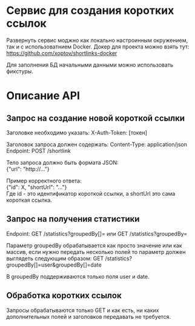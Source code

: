 Сервис для создания коротких ссылок
===
Развернуть сервис моджно как локально настроинным окружением, так и с использоватнием Docker.
Докер для проекта можно взять тут: https://github.com/xoptov/shortlinks-docker


Для заполнения БД начальными данными можно использовать фикстуры.


Описание API
===
Запрос на создание новой короткой ссылки  
---
Заголовке необходимо указать: X-Auth-Token: [токен]

Заголовок запроса должен содержать: Content-Type: application/json  
Endpoint: POST /shortlink  

Тело запроса должно быть формата JSON:  
{"url": "http://..."}

Пример корректного ответа:  
{"id": X, "shortUrl": "..."}  
Где id - это идентификатор короткой ссылки, а shortUrl это сама короткая ссылка.

Запрос на получения статистики
---
Endpoint: GET /statistics?groupedBy[]= или GET /statistics?groupedBy=  

Параметр groupedBy обрабатывается как просто значение или как массив, если нужно 
передать несколько полей то параметр должен выглядеть следующим образом:
GET /statistics?groupedBy[]=user&groupedBy[]=date

В groupedBy поддерживаются только поля user и date.

Обработка коротких ссылок
---
Запросы обрабатываются только GET и как есть, ни каких дополнительных полей и 
заголовков передавать не требуется.
